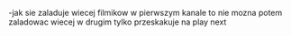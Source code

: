 -jak sie zaladuje wiecej filmikow w pierwszym kanale to nie mozna potem zaladowac wiecej w drugim tylko przeskakuje na play next